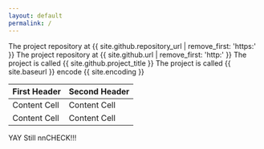 ```yaml
---
layout: default
permalink: /
---
```

The project repository at {{ site.github.repository_url | remove_first: 'https:' }}
The project repository at {{ site.github.url | remove_first: 'http:' }}
The project is called {{ site.github.project_title }}
The project is called {{ site.baseurl }}
encode {{ site.encoding }}


First Header  | Second Header
------------- | -------------
Content Cell  | Content Cell
Content Cell  | Content Cell


YAY Still nnCHECK!!!